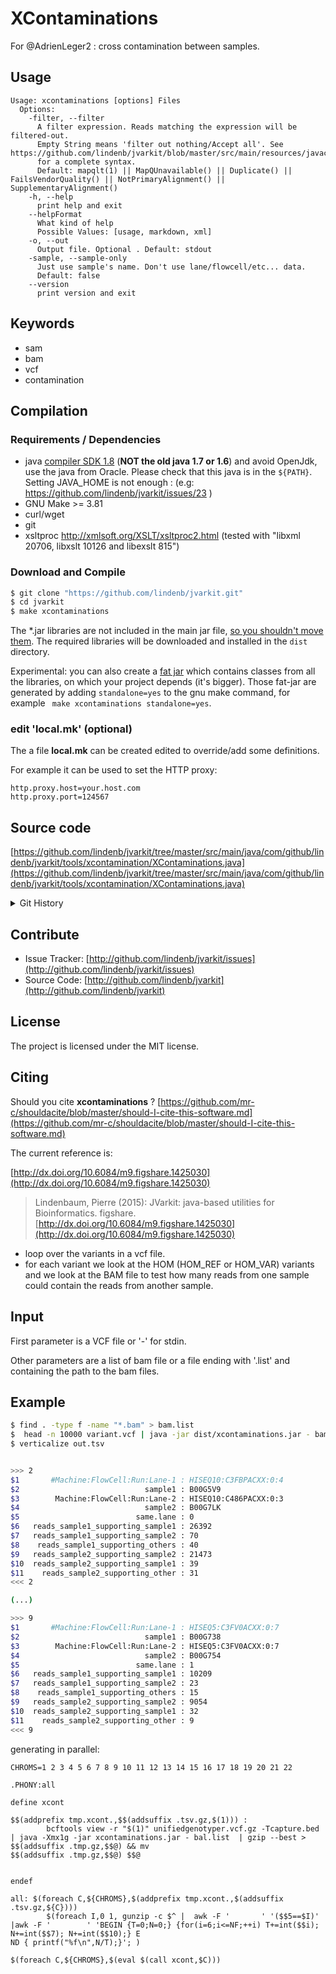 # XContaminations

For @AdrienLeger2 : cross contamination between samples.


## Usage

```
Usage: xcontaminations [options] Files
  Options:
    -filter, --filter
      A filter expression. Reads matching the expression will be filtered-out. 
      Empty String means 'filter out nothing/Accept all'. See https://github.com/lindenb/jvarkit/blob/master/src/main/resources/javacc/com/github/lindenb/jvarkit/util/bio/samfilter/SamFilterParser.jj 
      for a complete syntax.
      Default: mapqlt(1) || MapQUnavailable() || Duplicate() || FailsVendorQuality() || NotPrimaryAlignment() || SupplementaryAlignment()
    -h, --help
      print help and exit
    --helpFormat
      What kind of help
      Possible Values: [usage, markdown, xml]
    -o, --out
      Output file. Optional . Default: stdout
    -sample, --sample-only
      Just use sample's name. Don't use lane/flowcell/etc... data.
      Default: false
    --version
      print version and exit

```


## Keywords

 * sam
 * bam
 * vcf
 * contamination


## Compilation

### Requirements / Dependencies

* java [compiler SDK 1.8](http://www.oracle.com/technetwork/java/index.html) (**NOT the old java 1.7 or 1.6**) and avoid OpenJdk, use the java from Oracle. Please check that this java is in the `${PATH}`. Setting JAVA_HOME is not enough : (e.g: https://github.com/lindenb/jvarkit/issues/23 )
* GNU Make >= 3.81
* curl/wget
* git
* xsltproc http://xmlsoft.org/XSLT/xsltproc2.html (tested with "libxml 20706, libxslt 10126 and libexslt 815")


### Download and Compile

```bash
$ git clone "https://github.com/lindenb/jvarkit.git"
$ cd jvarkit
$ make xcontaminations
```

The *.jar libraries are not included in the main jar file, [so you shouldn't move them](https://github.com/lindenb/jvarkit/issues/15#issuecomment-140099011 ).
The required libraries will be downloaded and installed in the `dist` directory.

Experimental: you can also create a [fat jar](https://stackoverflow.com/questions/19150811/) which contains classes from all the libraries, on which your project depends (it's bigger). Those fat-jar are generated by adding `standalone=yes` to the gnu make command, for example ` make xcontaminations standalone=yes`.

### edit 'local.mk' (optional)

The a file **local.mk** can be created edited to override/add some definitions.

For example it can be used to set the HTTP proxy:

```
http.proxy.host=your.host.com
http.proxy.port=124567
```
## Source code 

[https://github.com/lindenb/jvarkit/tree/master/src/main/java/com/github/lindenb/jvarkit/tools/xcontamination/XContaminations.java](https://github.com/lindenb/jvarkit/tree/master/src/main/java/com/github/lindenb/jvarkit/tools/xcontamination/XContaminations.java)


<details>
<summary>Git History</summary>

```
Mon May 22 17:20:59 2017 +0200 ; moving to jcommaner ; https://github.com/lindenb/jvarkit/commit/60cbfa764f7f5bacfdb78e48caf8f9b66e53a6a0
Mon May 15 17:17:02 2017 +0200 ; cont ; https://github.com/lindenb/jvarkit/commit/fc77d9c9088e4bc4c0033948eafb0d8e592f13fe
Thu May 11 10:59:12 2017 +0200 ; samcolortag ; https://github.com/lindenb/jvarkit/commit/dfd3239dc49af52966e2259bf0a5f52dd34aac8e
Wed May 3 17:57:20 2017 +0200 ; cont ; https://github.com/lindenb/jvarkit/commit/db456cbf0b6586ea60a4fe8ea05a5af7457d5d6e
Mon Jun 8 17:24:41 2015 +0200 ; cont ; https://github.com/lindenb/jvarkit/commit/f9a941d604f378ff40a32666c8381cb2450c7cfa
Thu Apr 23 11:26:16 2015 +0200 ; checking cross-contaminations for @AdrienLeger2. #tweet ; https://github.com/lindenb/jvarkit/commit/2ed4a8a1fc72c8b593753d6546c4ee4ef83ed012
Wed Apr 22 12:21:29 2015 +0200 ; cont ; https://github.com/lindenb/jvarkit/commit/dc65752a1d0c364957940847f8901d32106f21c7
Thu Apr 16 15:26:07 2015 +0200 ; xcontaminations ; https://github.com/lindenb/jvarkit/commit/74e7091af278340e187548f945be51e73256f2ac
```

</details>

## Contribute

- Issue Tracker: [http://github.com/lindenb/jvarkit/issues](http://github.com/lindenb/jvarkit/issues)
- Source Code: [http://github.com/lindenb/jvarkit](http://github.com/lindenb/jvarkit)

## License

The project is licensed under the MIT license.

## Citing

Should you cite **xcontaminations** ? [https://github.com/mr-c/shouldacite/blob/master/should-I-cite-this-software.md](https://github.com/mr-c/shouldacite/blob/master/should-I-cite-this-software.md)

The current reference is:

[http://dx.doi.org/10.6084/m9.figshare.1425030](http://dx.doi.org/10.6084/m9.figshare.1425030)

> Lindenbaum, Pierre (2015): JVarkit: java-based utilities for Bioinformatics. figshare.
> [http://dx.doi.org/10.6084/m9.figshare.1425030](http://dx.doi.org/10.6084/m9.figshare.1425030)


* loop over the variants in a vcf file.
* for each variant we look at the HOM (HOM_REF or HOM_VAR) variants and we look at the BAM file to test how many reads from one sample could contain the reads from another sample.

## Input

First parameter is a VCF file or '-' for stdin.

Other parameters are a list of bam file or a file ending with '.list' and containing the path to the bam files.


## Example

```bash
$ find . -type f -name "*.bam" > bam.list
$  head -n 10000 variant.vcf | java -jar dist/xcontaminations.jar - bam.list > out.tsv
$ verticalize out.tsv


>>> 2
$1       #Machine:FlowCell:Run:Lane-1 : HISEQ10:C3FBPACXX:0:4
$2                            sample1 : B00G5V9
$3        Machine:FlowCell:Run:Lane-2 : HISEQ10:C486PACXX:0:3
$4                            sample2 : B00G7LK
$5                          same.lane : 0
$6   reads_sample1_supporting_sample1 : 26392
$7   reads_sample1_supporting_sample2 : 70
$8    reads_sample1_supporting_others : 40
$9   reads_sample2_supporting_sample2 : 21473
$10  reads_sample2_supporting_sample1 : 39
$11    reads_sample2_supporting_other : 31
<<< 2

(...)

>>> 9
$1       #Machine:FlowCell:Run:Lane-1 : HISEQ5:C3FV0ACXX:0:7
$2                            sample1 : B00G738
$3        Machine:FlowCell:Run:Lane-2 : HISEQ5:C3FV0ACXX:0:7
$4                            sample2 : B00G754
$5                          same.lane : 1
$6   reads_sample1_supporting_sample1 : 10209
$7   reads_sample1_supporting_sample2 : 23
$8    reads_sample1_supporting_others : 15
$9   reads_sample2_supporting_sample2 : 9054
$10  reads_sample2_supporting_sample1 : 32
$11    reads_sample2_supporting_other : 9
<<< 9

```

generating in parallel:

```make
CHROMS=1 2 3 4 5 6 7 8 9 10 11 12 13 14 15 16 17 18 19 20 21 22

.PHONY:all

define xcont

$$(addprefix tmp.xcont.,$$(addsuffix .tsv.gz,$(1))) :
        bcftools view -r "$(1)" unifiedgenotyper.vcf.gz -Tcapture.bed | java -Xmx1g -jar xcontaminations.jar - bal.list  | gzip --best > $$(addsuffix .tmp.gz,$$@) && mv  
$$(addsuffix .tmp.gz,$$@) $$@


endef

all: $(foreach C,${CHROMS},$(addprefix tmp.xcont.,$(addsuffix .tsv.gz,${C})))
        $(foreach I,0 1, gunzip -c $^ |  awk -F '       ' '($$5==$I)'  |awk -F '        ' 'BEGIN {T=0;N=0;} {for(i=6;i<=NF;++i) T+=int($$i); N+=int($$7); N+=int($$10);} E
ND { printf("%f\n",N/T);}'; )

$(foreach C,${CHROMS},$(eval $(call xcont,$C)))
```




